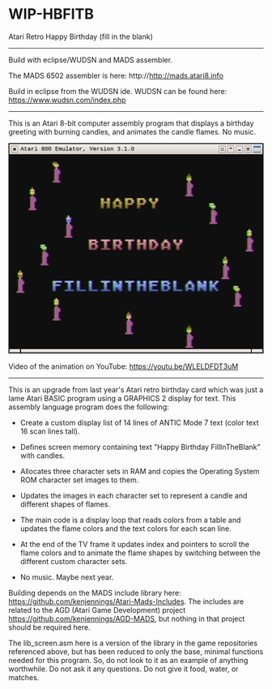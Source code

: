 # WIP-HBFITB
Atari Retro Happy Birthday (fill in the blank) 

---

Build with eclipse/WUDSN and MADS assembler.

The MADS 6502 assembler is here: http://http://mads.atari8.info

Build in eclipse from the WUDSN ide.  WUDSN can be found here: https://www.wudsn.com/index.php

---

This is an Atari 8-bit computer assembly program that displays a birthday greeting with burning candles, and animates the candle flames.   No music. 

[![AtariHBFITBScreen](https://github.com/kenjennings/WIP-HBFITB/raw/master/HappyBdayYourNameHere.png)](#features)

Video of the animation on YouTube: https://youtu.be/WLELDFDT3uM

---

This is an upgrade from last year's Atari retro birthday card which was just a lame Atari BASIC program using a GRAPHICS 2 display for text.  This assembly language program does the following:

* Create a custom display list of 14 lines of ANTIC Mode 7 text (color text 16 scan lines tall).

* Defines screen memory containing text "Happy Birthday FillInTheBlank" with candles.

* Allocates three character sets in RAM and copies the Operating System ROM character set images to them.

* Updates the images in each character set to represent a candle and different shapes of flames.

* The main code is a display loop that reads colors from a table and updates the flame colors and the text colors for each scan line.

* At the end of the TV frame it updates index and pointers to scroll the flame colors and to animate the flame shapes by switching between the different custom character sets.

* No music.  Maybe next year.

Building depends on the MADS include library here: https://github.com/kenjennings/Atari-Mads-Includes.   The includes are related to the AGD (Atari Game Development) project https://github.com/kenjennings/AGD-MADS, but nothing in that project should be required here.

The lib_screen.asm here is a version of the library in the game repositories referenced above, but has been reduced to only the base, minimal functions needed for this program.  So, do not look to it as an example of anything worthwhile.  Do not ask it any questions.  Do not give it food, water, or matches.
 
